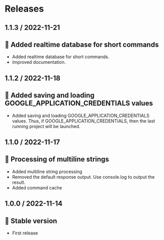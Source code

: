 # Releases

## 1.1.3 / 2022-11-21

## :tada: Added realtime database for short commands

- Added realtime database for short commands.
- Improved documentation.

## 1.1.2 / 2022-11-18

## :tada: Added saving and loading GOOGLE_APPLICATION_CREDENTIALS values

- Added saving and loading GOOGLE_APPLICATION_CREDENTIALS values. Thus, if GOOGLE_APPLICATION_CREDENTIALS, then the last running project will be launched.

## 1.1.0 / 2022-11-17

## :tada: Processing of multiline strings

- Added multiline string processing
- Removed the default response output. Use console.log to output the result.
- Added command cache

## 1.0.0 / 2022-11-14

## :tada: Stable version

- First release
